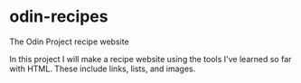 # odin-recipes
The Odin Project recipe website 

In this project I will make a recipe website using the tools I've learned so far with HTML. These include links, lists, and images.
